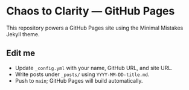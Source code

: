 # Chaos to Clarity — GitHub Pages

This repository powers a GitHub Pages site using the Minimal Mistakes Jekyll theme.

## Edit me
- Update `_config.yml` with your name, GitHub URL, and site URL.
- Write posts under `_posts/` using `YYYY-MM-DD-title.md`.
- Push to `main`; GitHub Pages will build automatically.
